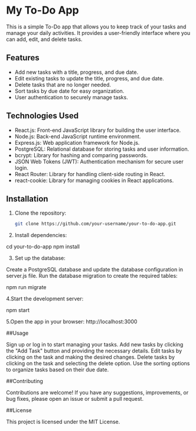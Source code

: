 # My To-Do App

This is a simple To-Do app that allows you to keep track of your tasks and manage your daily activities. It provides a user-friendly interface where you can add, edit, and delete tasks.

## Features

- Add new tasks with a title, progress, and due date.
- Edit existing tasks to update the title, progress, and due date.
- Delete tasks that are no longer needed.
- Sort tasks by due date for easy organization.
- User authentication to securely manage tasks.

## Technologies Used

- React.js: Front-end JavaScript library for building the user interface.
- Node.js: Back-end JavaScript runtime environment.
- Express.js: Web application framework for Node.js.
- PostgreSQL: Relational database for storing tasks and user information.
- bcrypt: Library for hashing and comparing passwords.
- JSON Web Tokens (JWT): Authentication mechanism for secure user login.
- React Router: Library for handling client-side routing in React.
- react-cookie: Library for managing cookies in React applications.

## Installation

1. Clone the repository:

   ```bash
   git clone https://github.com/your-username/your-to-do-app.git


2. Install dependencies:

cd your-to-do-app
npm install

3. Set up the database:

Create a PostgreSQL database and update the database configuration in server.js file.
Run the database migration to create the required tables:

npm run migrate

4.Start the development server:

npm start

5.Open the app in your browser:
http://localhost:3000

##Usage

Sign up or log in to start managing your tasks.
Add new tasks by clicking the "Add Task" button and providing the necessary details.
Edit tasks by clicking on the task and making the desired changes.
Delete tasks by clicking on the task and selecting the delete option.
Use the sorting options to organize tasks based on their due date.

##Contributing

Contributions are welcome! If you have any suggestions, improvements, or bug fixes, please open an issue or submit a pull request.

##License

This project is licensed under the MIT License.

